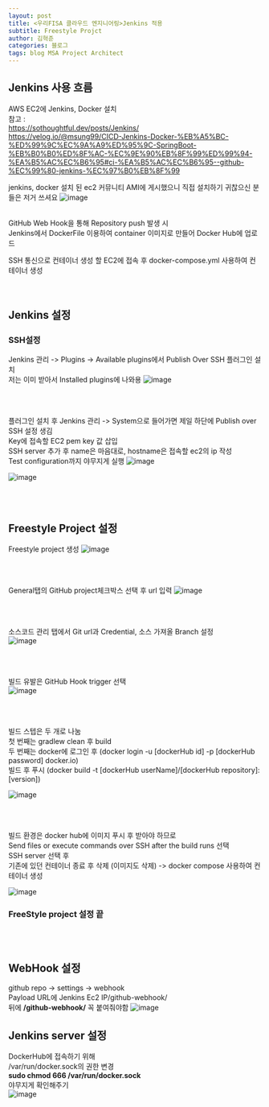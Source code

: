 ```yaml
---
layout: post
title: <우리FISA 클라우드 엔지니어링>Jenkins 적용
subtitle: Freestyle Projct
author: 김혁준
categories: 블로그
tags: blog MSA Project Architect
---
```


## Jenkins 사용 흐름
AWS EC2에 Jenkins, Docker 설치<br>
참고 : <br>
https://sothoughtful.dev/posts/Jenkins/ <br>
https://velog.io/@msung99/CICD-Jenkins-Docker-%EB%A5%BC-%ED%99%9C%EC%9A%A9%ED%95%9C-SpringBoot-%EB%B0%B0%ED%8F%AC-%EC%9E%90%EB%8F%99%ED%99%94-%EA%B5%AC%EC%B6%95#ci-%EA%B5%AC%EC%B6%95--github-%EC%99%80-jenkins-%EC%97%B0%EB%8F%99

jenkins, docker 설치 된 ec2 커뮤니티 AMI에 게시했으니 직접 설치하기 귀찮으신 분들은 저거 쓰셔요
![image](https://github.com/rlagurnws/jenkins-test/blob/main/images/image-3.png)

<br>
GitHub Web Hook을 통해 Repository push 발생 시<br>
Jenkins에서 DockerFile 이용하여 container 이미지로 만들어 Docker Hub에 업로드

SSH 통신으로 컨테이너 생성 할 EC2에 접속 후 docker-compose.yml 사용하여 컨테이너 생성
<br><br><br>

## Jenkins 설정

### SSH설정

Jenkins 관리 -> Plugins -> Available plugins에서 Publish Over SSH 플러그인 설치<br>
저는 이미 받아서 Installed plugins에 나와용
![image](https://github.com/rlagurnws/jenkins-test/blob/main/images/image-8.png)

<br><br>

플러그인 설치 후 Jenkins 관리 -> System으로 들어가면 제일 하단에 Publish over SSH 설정 생김<br>
Key에 접속할 EC2 pem key 값 삽입<br>
SSH server 추가 후 name은 마음대로, hostname은 접속할 ec2의 ip 작성<br>
Test configuration까지 야무지게 실행
![image](https://github.com/rlagurnws/jenkins-test/blob/main/images/image-9.png)

![image](https://github.com/rlagurnws/jenkins-test/blob/main/images/image-10.png)

<br><br>

## Freestyle Project 설정

Freestyle project 생성
![image](https://github.com/rlagurnws/jenkins-test/blob/main/images/image.png)

<br><br>

General탭의 GitHub project체크박스 선택 후 url 입력
![image](https://github.com/rlagurnws/jenkins-test/blob/main/images/image-1.png)

<br><br>

소스코드 관리 탭에서 Git url과 Credential, 소스 가져올 Branch 설정<br>
![image](https://github.com/rlagurnws/jenkins-test/blob/main/images/image-2.png)

<br><br>

빌드 유발은 GitHub Hook trigger 선택<br>
![image](https://github.com/rlagurnws/jenkins-test/blob/main/images/image-4.png)

<br><br>

빌드 스텝은 두 개로 나눔<br>
첫 번째는 gradlew clean 후 build<br>
두 번째는 docker에 로그인 후 (docker login -u [dockerHub id] -p [dockerHub password] docker.io)<br>
빌드 후 푸시 (docker build -t [dockerHub userName]/[dockerHub repository]:[version])

![image](https://github.com/rlagurnws/jenkins-test/blob/main/images/image-5.png)

<br><br>

빌드 환경은 docker hub에 이미지 푸시 후 받아야 하므로<br>
Send files or execute commands over SSH after the build runs 선택<br>
SSH server 선택 후<br>
기존에 있던 컨테이너 종료 후 삭제 (이미지도 삭제) -> docker compose 사용하여 컨테이너 생성

![image](https://github.com/rlagurnws/jenkins-test/blob/main/images/image-7.png)

<h3>FreeStyle project 설정 끝</h3>

<br><br>

## WebHook 설정
github repo -> settings -> webhook<br>
Payload URL에 Jenkins Ec2 IP/github-webhook/<br>
뒤에 <b>/github-webhook/</b> 꼭 붙여줘야함
![image](https://github.com/rlagurnws/jenkins-test/blob/main/images/image-11.png)


## Jenkins server 설정
DockerHub에 접속하기 위해<br>
/var/run/docker.sock의 권한 변경<br>
<b>sudo chmod 666 /var/run/docker.sock</b><br>
야무지게 확인해주기<br>
![image](https://github.com/rlagurnws/jenkins-test/blob/main/images/image-12.png)



















